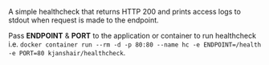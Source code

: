 A simple healthcheck that returns HTTP 200 and prints access logs to stdout when request is made to the endpoint.

Pass **ENDPOINT** & **PORT** to the application or container to run healthcheck i.e. `docker container run --rm -d -p 80:80 --name hc -e ENDPOINT=/health -e PORT=80 kjanshair/healthcheck`. 
